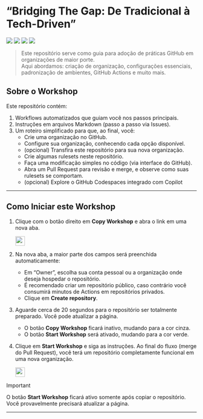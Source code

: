 # “Bridging The Gap: De Tradicional à Tech-Driven”

![](https://github.com/lufonaut-cadet/workshop-bridging-the-gap/actions/workflows/0-start-workshop.yaml/badge.svg)
![](https://github.com/lufonaut-cadet/workshop-bridging-the-gap/actions/workflows/1-create-ruleset.yaml/badge.svg)
![](https://github.com/lufonaut-cadet/workshop-bridging-the-gap/actions/workflows/2-open-pr.yaml/badge.svg)
![](https://github.com/lufonaut-cadet/workshop-bridging-the-gap/actions/workflows/3-merge-pr.yaml/badge.svg)

> Este repositório serve como guia para adoção de práticas GitHub em organizações de maior porte.  
> Aqui abordamos: criação de organização, configurações essenciais, padronização de ambientes, GitHub Actions e muito mais.

## Sobre o Workshop

Este repositório contém:

1. Workflows automatizados que guiam você nos passos principais.
2. Instruções em arquivos Markdown (passo a passo via Issues).
3. Um roteiro simplificado para que, ao final, você:
   - Crie uma organização no GitHub.
   - Configure sua organização, conhecendo cada opção disponível.
   - (opcional) Transfira este repositório para sua nova organização.
   - Crie algumas rulesets neste repositório.
   - Faça uma modificação simples no código (via interface do GitHub).  
   - Abra um Pull Request para revisão e merge, e observe como suas rulesets se comportam.
   - (opcional) Explore o GitHub Codespaces integrado com Copilot

---

## Como Iniciar este Workshop

1. Clique com o botão direito em **Copy Workshop** e abra o link em uma nova aba.

   <a id="copy-workshop">
      <img src="https://img.shields.io/badge/📠_Copy_Workshop-AAA" height="25pt"/>
   </a>

2. Na nova aba, a maior parte dos campos será preenchida automaticamente:
   - Em “Owner”, escolha sua conta pessoal ou a organização onde deseja hospedar o repositório.
   - É recomendado criar um repositório público, caso contrário você consumirá minutos de Actions em repositórios privados.
   - Clique em **Create repository**.

3. Aguarde cerca de 20 segundos para o repositório ser totalmente preparado. Você pode atualizar a página.  
   - O botão **Copy Workshop** ficará inativo, mudando para a cor cinza.  
   - O botão **Start Workshop** será ativado, mudando para a cor verde.

4. Clique em **Start Workshop** e siga as instruções. Ao final do fluxo (merge do Pull Request), você terá um repositório completamente funcional em uma nova organização.

   <a id="start-workshop" href="https://github.com/lufonaut-cadet/workshop-bridging-the-gap/issues/1">
      <img src="https://img.shields.io/badge/🚀_Start_Workshop-008000" height="25pt"/>
   </a>

> [!IMPORTANT]  
> O botão **Start Workshop** ficará ativo somente após copiar o repositório. Você provavelmente precisará atualizar a página.

---
